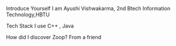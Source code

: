 Introduce Yourself
I am Ayushi Vishwakarma, 2nd Btech Information Technology,HBTU

Tech Stack I use
C++ , Java

How did I discover Zoop?
From a friend
